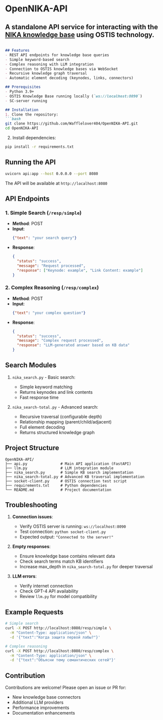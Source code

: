 # OpenNIKA-API
## A standalone API service for interacting with the [NIKA knowledge base](https://github.com/ostis-apps/nika) using OSTIS technology.

```markdown

## Features
- REST API endpoints for knowledge base queries
- Simple keyword-based search
- Complex reasoning with LLM integration
- Connection to OSTIS knowledge bases via WebSocket
- Recursive knowledge graph traversal
- Automatic element decoding (keynodes, links, connectors)

## Prerequisites
- Python 3.9+
- OSTIS Knowledge Base running locally (`ws://localhost:8090`)
- SC-server running

## Installation
1. Clone the repository:
```bash
git clone https://github.com/Wafflelover404/OpenNIKA-API.git
cd OpenNIKA-API
```

2. Install dependencies:
```bash
pip install -r requirements.txt
```

## Running the API
```bash
uvicorn api:app --host 0.0.0.0 --port 8080
```
The API will be available at `http://localhost:8080`

## API Endpoints

### 1. Simple Search (`/resp/simple`)
- **Method**: POST
- **Input**: 
  ```json
  {"text": "your search query"}
  ```
- **Response**:
  ```json
  {
    "status": "success",
    "message": "Request processed",
    "response": ["Keynode: example", "Link Content: example"]
  }
  ```

### 2. Complex Reasoning (`/resp/complex`)
- **Method**: POST
- **Input**: 
  ```json
  {"text": "your complex question"}
  ```
- **Response**:
  ```json
  {
    "status": "success",
    "message": "Complex request processed",
    "response": "LLM-generated answer based on KB data"
  }
  ```

## Search Modules
1. `nika_search.py` - Basic search:
   - Simple keyword matching
   - Returns keynodes and link contents
   - Fast response time

2. `nika_search-total.py` - Advanced search:
   - Recursive traversal (configurable depth)
   - Relationship mapping (parent/child/adjacent)
   - Full element decoding
   - Returns structured knowledge graph

## Project Structure
```
OpenNIKA-API/
├── api.py               # Main API application (FastAPI)
├── llm.py               # LLM integration module
├── nika_search.py       # Simple KB search implementation
├── nika_search-total.py # Advanced KB traversal implementation
├── socket-client.py     # OSTIS connection test script
├── requirements.txt     # Python dependencies
└── README.md            # Project documentation
```

## Troubleshooting
1. **Connection issues**:
   - Verify OSTIS server is running: `ws://localhost:8090`
   - Test connection: `python socket-client.py`
   - Expected output: `"Connected to the server!"`

2. **Empty responses**:
   - Ensure knowledge base contains relevant data
   - Check search terms match KB identifiers
   - Increase max_depth in `nika_search-total.py` for deeper traversal

3. **LLM errors**:
   - Verify internet connection
   - Check GPT-4 API availability
   - Review `llm.py` for model compatibility

## Example Requests
```bash
# Simple search
curl -X POST http://localhost:8080/resp/simple \
  -H "Content-Type: application/json" \
  -d '{"text":"Когда защита первой лабы?"}'

# Complex reasoning
curl -X POST http://localhost:8080/resp/complex \
  -H "Content-Type: application/json" \
  -d '{"text":"Объясни тему семантических сетей"}'
```

## Contribution
Contributions are welcome! Please open an issue or PR for:
- New knowledge base connectors
- Additional LLM providers
- Performance improvements
- Documentation enhancements
```
